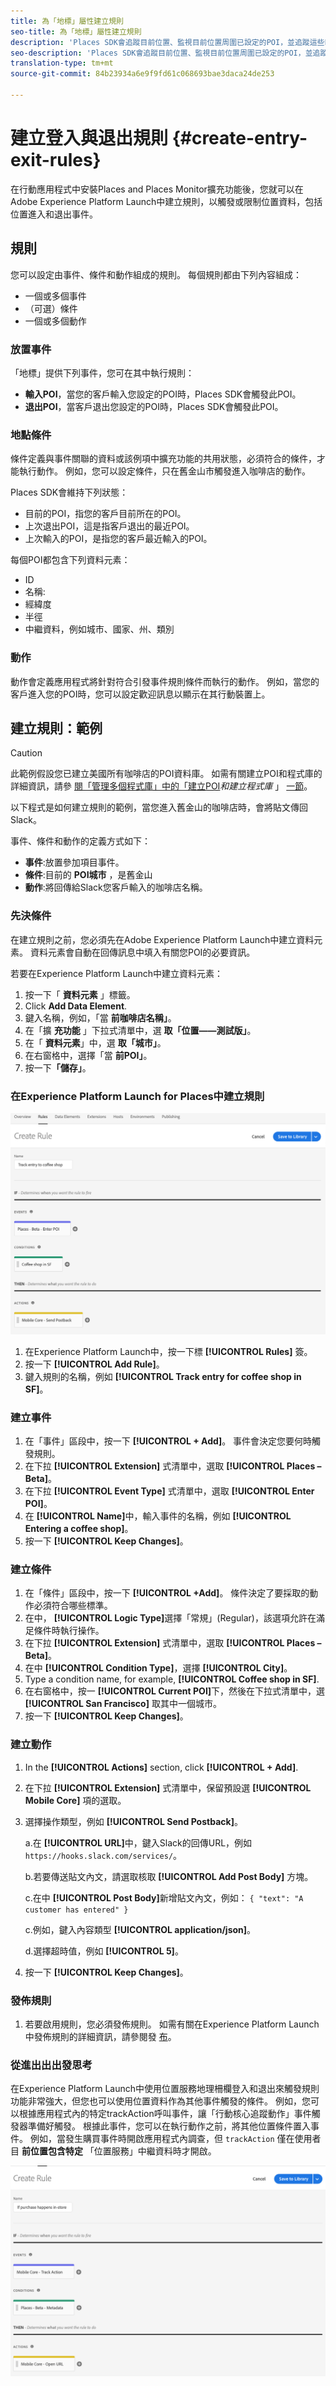 ```yaml
---
title: 為「地標」屬性建立規則
seo-title: 為「地標」屬性建立規則
description: 'Places SDK會追蹤目前位置、監視目前位置周圍已設定的POI，並追蹤這些POI的登入與退出事件。 '
seo-description: 'Places SDK會追蹤目前位置、監視目前位置周圍已設定的POI，並追蹤這些POI的登入與退出事件。 '
translation-type: tm+mt
source-git-commit: 84b23934a6e9f9fd61c068693bae3daca24de253

---
```



# 建立登入與退出規則 {#create-entry-exit-rules}

在行動應用程式中安裝Places and Places Monitor擴充功能後，您就可以在Adobe Experience Platform Launch中建立規則，以觸發或限制位置資料，包括位置進入和退出事件。

## 規則

您可以設定由事件、條件和動作組成的規則。 每個規則都由下列內容組成：

* 一個或多個事件
* （可選）條件
* 一個或多個動作

### 放置事件

「地標」提供下列事件，您可在其中執行規則：

* **輸入POI**，當您的客戶輸入您設定的POI時，Places SDK會觸發此POI。
* **退出POI**，當客戶退出您設定的POI時，Places SDK會觸發此POI。

### 地點條件

條件定義與事件關聯的資料或該例項中擴充功能的共用狀態，必須符合的條件，才能執行動作。 例如，您可以設定條件，只在舊金山市觸發進入咖啡店的動作。

Places SDK會維持下列狀態：

* 目前的POI，指您的客戶目前所在的POI。
* 上次退出POI，這是指客戶退出的最近POI。
* 上次輸入的POI，是指您的客戶最近輸入的POI。

每個POI都包含下列資料元素：

* ID
* 名稱:
* 經緯度
* 半徑
* 中繼資料，例如城市、國家、州、類別

### 動作

動作會定義應用程式將針對符合引發事件規則條件而執行的動作。 例如，當您的客戶進入您的POI時，您可以設定歡迎訊息以顯示在其行動裝置上。

## 建立規則：範例

>[!CAUTION]
>
>此範例假設您已建立美國所有咖啡店的POI資料庫。 如需有關建立POI和程式庫的詳細資訊，請參 [閱「管理多個程式庫」中的「建立POI](/help/poi-mgmt-ui/create-a-poi-ui.md)*和建立程式庫* 」 [一節](https://docs.adobe.com/content/help/en/places/using/poi-mgmt-ui/manage-libraries-in-the-places-ui.html)。

以下程式是如何建立規則的範例，當您進入舊金山的咖啡店時，會將貼文傳回Slack。

事件、條件和動作的定義方式如下：

* **事件**:放置參加項目事件。
* **條件**:目前的 **POI城市** ，是舊金山
* **動作**:將回傳給Slack您客戶輸入的咖啡店名稱。

### 先決條件

在建立規則之前，您必須先在Adobe Experience Platform Launch中建立資料元素。 資料元素會自動在回傳訊息中填入有關您POI的必要資訊。

若要在Experience Platform Launch中建立資料元素：

1. 按一下「 **資料元素** 」標籤。
2. Click **Add Data Element**.
3. 鍵入名稱，例如，「當 **前咖啡店名稱」**。
4. 在「擴 **充功能** 」下拉式清單中，選 **取「位置——測試版」**。
5. 在「 **資料元素**」中，選 **取「城市」**。
6. 在右窗格中，選擇「當 **前POI」**。
7. 按一下&#x200B;**「儲存」**。

### 在Experience Platform Launch for Places中建立規則

![建立規則](/help/assets/placesrule.png)

1. 在Experience Platform Launch中，按一下標 **[!UICONTROL Rules]** 簽。
2. 按一下 **[!UICONTROL Add Rule]**。
3. 鍵入規則的名稱，例如 **[!UICONTROL Track entry for coffee shop in SF]**。

### 建立事件

1. 在「事件」區段中，按一下 **[!UICONTROL + Add]**。 事件會決定您要何時觸發規則。
2. 在下拉 **[!UICONTROL Extension]** 式清單中，選取 **[!UICONTROL Places – Beta]**。
3. 在下拉 **[!UICONTROL Event Type]** 式清單中，選取 **[!UICONTROL Enter POI]**。
4. 在 **[!UICONTROL Name]**&#x200B;中，輸入事件的名稱，例如 **[!UICONTROL Entering a coffee shop]**。
5. 按一下 **[!UICONTROL Keep Changes]**。

### 建立條件

1. 在「條件」區段中，按一下 **[!UICONTROL +Add]**。 條件決定了要採取的動作必須符合哪些標準。
2. 在中， **[!UICONTROL Logic Type]**&#x200B;選擇「常規」(Regular)，該選項允許在滿足條件時執行操作。
3. 在下拉 **[!UICONTROL Extension]** 式清單中，選取 **[!UICONTROL Places – Beta]**。
4. 在中 **[!UICONTROL Condition Type]**，選擇 **[!UICONTROL City]**。
5. Type a condition name, for example, **[!UICONTROL Coffee shop in SF]**.
6. 在右窗格中，按一 **[!UICONTROL Current POI]**&#x200B;下，然後在下拉式清單中，選 **[!UICONTROL San Francisco]** 取其中一個城市。
7. 按一下 **[!UICONTROL Keep Changes]**。

### 建立動作

1. In the **[!UICONTROL Actions]** section, click **[!UICONTROL + Add]**.
2. 在下拉 **[!UICONTROL Extension]** 式清單中，保留預設選 **[!UICONTROL Mobile Core]** 項的選取。
3. 選擇操作類型，例如 **[!UICONTROL Send Postback]**。

   a.在 **[!UICONTROL URL]**&#x200B;中，鍵入Slack的回傳URL，例如 `https://hooks.slack.com/services/`。

   b.若要傳送貼文內文，請選取核取 **[!UICONTROL Add Post Body]** 方塊。

   c.在中 **[!UICONTROL Post Body]**&#x200B;新增貼文內文，例如： `{ "text": "A customer has entered" }`

   c.例如，鍵入內容類型 **[!UICONTROL application/json]**。

   d.選擇超時值，例如 **[!UICONTROL 5]**。

4. 按一下 **[!UICONTROL Keep Changes]**。

### 發佈規則

1. 若要啟用規則，您必須發佈規則。 如需有關在Experience Platform Launch中發佈規則的詳細資訊，請參閱發 [布](https://docs.adobelaunch.com/launch-reference/publishing)。

### 從進出出出發思考

在Experience Platform Launch中使用位置服務地理柵欄登入和退出來觸發規則功能非常強大，但您也可以使用位置資料作為其他事件觸發的條件。 例如，您可以根據應用程式內的特定trackAction呼叫事件，讓「行動核心追蹤動作」事件觸發器準備好觸發。 根據此事件，您可以在執行動作之前，將其他位置條件置入事件。 例如，當發生購買事件時開啟應用程式內調查，但 `trackAction` 僅在使用者目 **前位置包含特定** 「位置服務」中繼資料時才開啟。

![建立條件](/help/assets/places-condition.png)